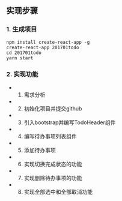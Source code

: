 ## 实现步骤
### 1. 生成项目
```
npm install create-react-app -g
create-react-app 201701todo
cd 201701todo
yarn start

```

### 2. 实现功能
- 1. 需求分析
- 2. 初始化项目并提交github
- 3. 引入bootstrap并编写TodoHeader组件
- 4. 编写待办事项列表组件
- 5. 添加待办事项
- 6. 实现切换完成状态的功能
- 7. 实现删除待办事项的功能
- 8. 实现全部选中和全部取消功能



